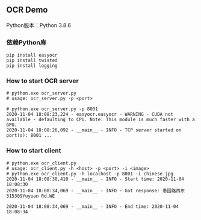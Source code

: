 ## OCR Demo

Python版本：Python 3.8.6

### 依赖Python库
```shell script
pip install easyocr
pip install twisted
pip install logging
```

### How to start OCR server
```shell script
# python.exe ocr_server.py
# usage: ocr_server.py -p <port>

# python.exe ocr_server.py -p 8001
2020-11-04 18:08:23,224 - easyocr.easyocr - WARNING - CUDA not available - defaulting to CPU. Note: This module is much faster with a GPU.
2020-11-04 18:08:26,092 - __main__ - INFO - TCP server started on port(s): 8001 ...

```

### How to start client
```shell script
# python.exe ocr_client.py
# usage: ocr_client.py -h <host> -p <port> -i <image>
# python.exe ocr_client.py -h localhost -p 8001 -i chinese.jpg
2020-11-04 18:08:30,410 - __main__ - INFO - Start time: 2020-11-04 18:08:30
2020-11-04 18:08:34,069 - __main__ - INFO - Got response: 愚园路西东315309Yuyuan Rd.WE

2020-11-04 18:08:34,069 - __main__ - INFO - End time: 2020-11-04 18:08:34

```
